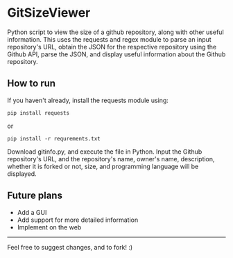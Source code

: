 # GitSizeViewer

 

Python script to view the size of a github repository, along with other useful information. This uses the requests and regex module to parse an input repository's URL, obtain the JSON for the respective repository using the Github API, parse the JSON, and display useful information about the Github repository. 





## How to run



If you haven't already, install the requests module using:

```
pip install requests
```

or

```
pip install -r requrements.txt
```



Download gitinfo.py, and execute the file in Python. Input the Github repository's URL, and the repository's name, owner's name, description, whether it is forked or not, size, and programming language will be displayed.





## Future plans





- Add a GUI
- Add support for more detailed information
- Implement on the web



------



Feel free to suggest changes, and to fork! :)